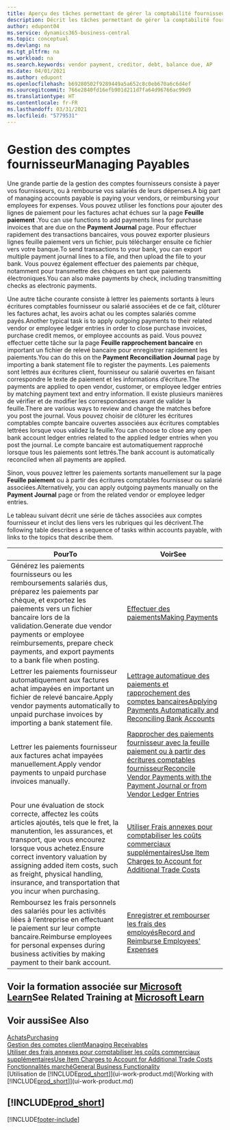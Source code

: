 ```yaml
---
title: Aperçu des tâches permettant de gérer la comptabilité fournisseur| Microsoft Docs
description: Décrit les tâches permettant de gérer la comptabilité fournisseur, par exemple, le paiement des créditeurs ou le lettrage de paiements sortants dans la comptabilité pour clôturer des factures ou des avoirs.
author: edupont04
ms.service: dynamics365-business-central
ms.topic: conceptual
ms.devlang: na
ms.tgt_pltfrm: na
ms.workload: na
ms.search.keywords: vendor payment, creditor, debt, balance due, AP
ms.date: 04/01/2021
ms.author: edupont
ms.openlocfilehash: b69280502f9289449a5a652c8c0eb670a6c6d4ef
ms.sourcegitcommit: 766e2840fd16efb901d211d7fa64d96766ac99d9
ms.translationtype: HT
ms.contentlocale: fr-FR
ms.lasthandoff: 03/31/2021
ms.locfileid: "5779531"
---
```

# <a name="managing-payables"></a><span data-ttu-id="d0039-103">Gestion des comptes fournisseur</span><span class="sxs-lookup"><span data-stu-id="d0039-103">Managing Payables</span></span>

<span data-ttu-id="d0039-104">Une grande partie de la gestion des comptes fournisseurs consiste à payer vos fournisseurs, ou à rembourse vos salariés de leurs dépenses.</span><span class="sxs-lookup"><span data-stu-id="d0039-104">A big part of managing accounts payable is paying your vendors, or reimbursing your employees for expenses.</span></span> <span data-ttu-id="d0039-105">Vous pouvez utiliser les fonctions pour ajouter des lignes de paiement pour les factures achat échues sur la page **Feuille paiement** .</span><span class="sxs-lookup"><span data-stu-id="d0039-105">You can use functions to add payments lines for purchase invoices that are due on the **Payment Journal** page.</span></span> <span data-ttu-id="d0039-106">Pour effectuer rapidement des transactions bancaires, vous pouvez exporter plusieurs lignes feuille paiement vers un fichier, puis télécharger ensuite ce fichier vers votre banque.</span><span class="sxs-lookup"><span data-stu-id="d0039-106">To send transactions to your bank, you can export multiple payment journal lines to a file, and then upload the file to your bank.</span></span> <span data-ttu-id="d0039-107">Vous pouvez également effectuer des paiements par chèque, notamment pour transmettre des chèques en tant que paiements électroniques.</span><span class="sxs-lookup"><span data-stu-id="d0039-107">You can also make payments by check, including transmitting checks as electronic payments.</span></span>

<span data-ttu-id="d0039-108">Une autre tâche courante consiste à lettrer les paiements sortants à leurs écritures comptables fournisseur ou salarié associées et de ce fait, clôturer les factures achat, les avoirs achat ou les comptes salariés comme payés.</span><span class="sxs-lookup"><span data-stu-id="d0039-108">Another typical task is to apply outgoing payments to their related vendor or employee ledger entries in order to close purchase invoices, purchase credit memos, or employee accounts as paid.</span></span> <span data-ttu-id="d0039-109">Vous pouvez effectuer cette tâche sur la page **Feuille rapprochement bancaire** en important un fichier de relevé bancaire pour enregistrer rapidement les paiements.</span><span class="sxs-lookup"><span data-stu-id="d0039-109">You can do this on the **Payment Reconciliation Journal** page by importing a bank statement file to register the payments.</span></span> <span data-ttu-id="d0039-110">Les paiements sont lettrés aux écritures client, fournisseur ou salarié ouvertes en faisant correspondre le texte de paiement et les informations d’écriture.</span><span class="sxs-lookup"><span data-stu-id="d0039-110">The payments are applied to open vendor, customer, or employee ledger entries by matching payment text and entry information.</span></span> <span data-ttu-id="d0039-111">Il existe plusieurs manières de vérifier et de modifier les correspondances avant de valider la feuille.</span><span class="sxs-lookup"><span data-stu-id="d0039-111">There are various ways to review and change the matches before you post the journal.</span></span> <span data-ttu-id="d0039-112">Vous pouvez choisir de clôturer les écritures comptables compte bancaire ouvertes associées aux écritures comptables lettrées lorsque vous validez la feuille.</span><span class="sxs-lookup"><span data-stu-id="d0039-112">You can choose to close any open bank account ledger entries related to the applied ledger entries when you post the journal.</span></span> <span data-ttu-id="d0039-113">Le compte bancaire est automatiquement rapproché lorsque tous les paiements sont lettrés.</span><span class="sxs-lookup"><span data-stu-id="d0039-113">The bank account is automatically reconciled when all payments are applied.</span></span>

<span data-ttu-id="d0039-114">Sinon, vous pouvez lettrer les paiements sortants manuellement sur la page **Feuille paiement** ou à partir des écritures comptables fournisseur ou salarié associées.</span><span class="sxs-lookup"><span data-stu-id="d0039-114">Alternatively, you can apply outgoing payments manually on the **Payment Journal** page or from the related vendor or employee ledger entries.</span></span>

<span data-ttu-id="d0039-115">Le tableau suivant décrit une série de tâches associées aux comptes fournisseur et inclut des liens vers les rubriques qui les décrivent.</span><span class="sxs-lookup"><span data-stu-id="d0039-115">The following table describes a sequence of tasks within accounts payable, with links to the topics that describe them.</span></span>

| <span data-ttu-id="d0039-116">Pour</span><span class="sxs-lookup"><span data-stu-id="d0039-116">To</span></span> | <span data-ttu-id="d0039-117">Voir</span><span class="sxs-lookup"><span data-stu-id="d0039-117">See</span></span> |
| --- | --- |
| <span data-ttu-id="d0039-118">Générez les paiements fournisseurs ou les remboursements salariés dus, préparez les paiements par chèque, et exportez les paiements vers un fichier bancaire lors de la validation.</span><span class="sxs-lookup"><span data-stu-id="d0039-118">Generate due vendor payments or employee reimbursements, prepare check payments, and export payments to a bank file when posting.</span></span> |[<span data-ttu-id="d0039-119">Effectuer des paiements</span><span class="sxs-lookup"><span data-stu-id="d0039-119">Making Payments</span></span>](payables-make-payments.md) |
| <span data-ttu-id="d0039-120">Lettrer les paiements fournisseur automatiquement aux factures achat impayées en important un fichier de relevé bancaire.</span><span class="sxs-lookup"><span data-stu-id="d0039-120">Apply vendor payments automatically to unpaid purchase invoices by importing a bank statement file.</span></span> |[<span data-ttu-id="d0039-121">Lettrage automatique des paiements et rapprochement des comptes bancaires</span><span class="sxs-lookup"><span data-stu-id="d0039-121">Applying Payments Automatically and Reconciling Bank Accounts</span></span>](receivables-apply-payments-auto-reconcile-bank-accounts.md) |
| <span data-ttu-id="d0039-122">Lettrer les paiements fournisseur aux factures achat impayées manuellement.</span><span class="sxs-lookup"><span data-stu-id="d0039-122">Apply vendor payments to unpaid purchase invoices manually.</span></span> |[<span data-ttu-id="d0039-123">Rapprocher des paiements fournisseur avec la feuille paiement ou à partir des écritures comptables fournisseur</span><span class="sxs-lookup"><span data-stu-id="d0039-123">Reconcile Vendor Payments with the Payment Journal or from Vendor Ledger Entries</span></span>](payables-how-apply-purchase-transactions-manually.md) |
|<span data-ttu-id="d0039-124">Pour une évaluation de stock correcte, affectez les coûts articles ajoutés, tels que le fret, la manutention, les assurances, et transport, que vous encourez lorsque vous achetez.</span><span class="sxs-lookup"><span data-stu-id="d0039-124">Ensure correct inventory valuation by assigning added item costs, such as freight, physical handling, insurance, and transportation that you incur when purchasing.</span></span>|[<span data-ttu-id="d0039-125">Utiliser Frais annexes pour comptabiliser les coûts commerciaux supplémentaires</span><span class="sxs-lookup"><span data-stu-id="d0039-125">Use Item Charges to Account for Additional Trade Costs</span></span>](payables-how-assign-item-charges.md)|
|<span data-ttu-id="d0039-126">Remboursez les frais personnels des salariés pour les activités liées à l’entreprise en effectuant le paiement sur leur compte bancaire.</span><span class="sxs-lookup"><span data-stu-id="d0039-126">Reimburse employees for personal expenses during business activities by making payment to their bank account.</span></span>|[<span data-ttu-id="d0039-127">Enregistrer et rembourser les frais des employés</span><span class="sxs-lookup"><span data-stu-id="d0039-127">Record and Reimburse Employees' Expenses</span></span>](finance-how-record-reimburse-employee-expenses.md)|

## <a name="see-related-training-at-microsoft-learn"></a><span data-ttu-id="d0039-128">Voir la formation associée sur [Microsoft Learn](/learn/paths/process-customer-vendor-payments-dynamics-365-business-central/)</span><span class="sxs-lookup"><span data-stu-id="d0039-128">See Related Training at [Microsoft Learn](/learn/paths/process-customer-vendor-payments-dynamics-365-business-central/)</span></span>

## <a name="see-also"></a><span data-ttu-id="d0039-129">Voir aussi</span><span class="sxs-lookup"><span data-stu-id="d0039-129">See Also</span></span>
[<span data-ttu-id="d0039-130">Achats</span><span class="sxs-lookup"><span data-stu-id="d0039-130">Purchasing</span></span>](purchasing-manage-purchasing.md)  
[<span data-ttu-id="d0039-131">Gestion des comptes client</span><span class="sxs-lookup"><span data-stu-id="d0039-131">Managing Receivables</span></span>](receivables-manage-receivables.md)  
[<span data-ttu-id="d0039-132">Utiliser des frais annexes pour comptabiliser les coûts commerciaux supplémentaires</span><span class="sxs-lookup"><span data-stu-id="d0039-132">Use Item Charges to Account for Additional Trade Costs</span></span>](payables-how-assign-item-charges.md)  
[<span data-ttu-id="d0039-133">Fonctionnalités marché</span><span class="sxs-lookup"><span data-stu-id="d0039-133">General Business Functionality</span></span>](ui-across-business-areas.md)  
<span data-ttu-id="d0039-134">[Utilisation de [!INCLUDE[prod_short](includes/prod_short.md)]](ui-work-product.md)</span><span class="sxs-lookup"><span data-stu-id="d0039-134">[Working with [!INCLUDE[prod_short](includes/prod_short.md)]](ui-work-product.md)</span></span>

## [!INCLUDE[prod_short](includes/free_trial_md.md)]  


[!INCLUDE[footer-include](includes/footer-banner.md)]